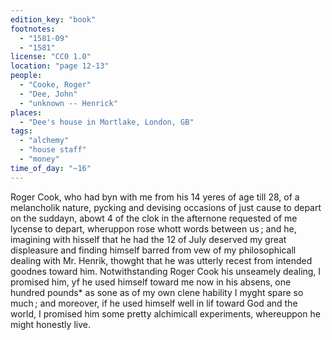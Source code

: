 ```yaml
---
edition_key: "book"
footnotes:
  - "1581-09"
  - "1581"
license: "CC0 1.0"
location: "page 12-13"
people:
  - "Cooke, Roger"
  - "Dee, John"
  - "unknown -- Henrick"
places:
  - "Dee's house in Mortlake, London, GB"
tags:
  - "alchemy"
  - "house staff"
  - "money"
time_of_day: "~16"
---
```

Roger Cook, who had byn with me from his 14
yeres of age till 28, of a melancholik nature, pycking and devising
occasions of just cause to depart on the suddayn, abowt 4 of the
clok in the afternone requested of me lycense to depart,
wheruppon rose whott words between us ; and he, imagining with
hisself that he had the 12 of July deserved my great displeasure and
finding himself barred from vew of my philosophicall dealing
with Mr. Henrik, thowght that he was utterly recest from intended
goodnes toward him. Notwithstanding Roger Cook his
unseamely dealing, I promised him, yf he used himself toward me
now in his absens, one hundred pounds* as sone as of my own
clene hability I myght spare so much ; and moreover, if he used
himself well in lif toward God and the world, I promised him
some pretty alchimicall experiments, whereuppon he might
honestly live.

